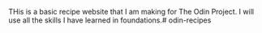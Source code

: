 THis is a basic recipe website that I am making for The Odin Project. I will use all the skills I have learned in foundations.# odin-recipes
